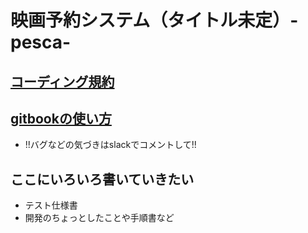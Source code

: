 # 映画予約システム（タイトル未定）-pesca-

## [コーディング規約](/docs/codingTerm.md)

## [gitbookの使い方](/docs/gitbook.md)

- !!バグなどの気づきはslackでコメントして!!

## ここにいろいろ書いていきたい
- テスト仕様書
- 開発のちょっとしたことや手順書など
